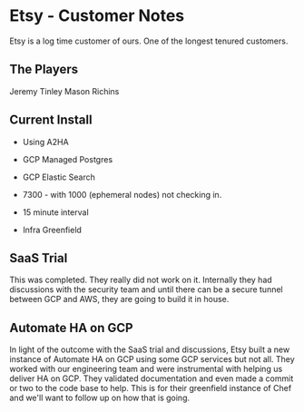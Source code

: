 # Etsy - Customer Notes

Etsy is a log time customer of ours. One of the longest tenured customers.

## The Players

Jeremy Tinley
Mason Richins

## Current Install

* Using A2HA
* GCP Managed Postgres
* GCP Elastic Search
* 7300 - with 1000 (ephemeral nodes) not checking in.
* 15 minute interval

* Infra Greenfield

## SaaS Trial

This was completed. They really did not work on it. Internally they had discussions with the security team and until there can be a secure tunnel between GCP and AWS, they are going to build it in house.

## Automate HA on GCP

In light of the outcome with the SaaS trial and discussions, Etsy built a new instance of Automate HA on GCP using some GCP services but not all. They worked with our engineering team and were instrumental with helping us deliver HA on GCP. They validated documentation and even made a commit or two to the code base to help. This is for their greenfield instance of Chef and we'll want to follow up on how that is going.
